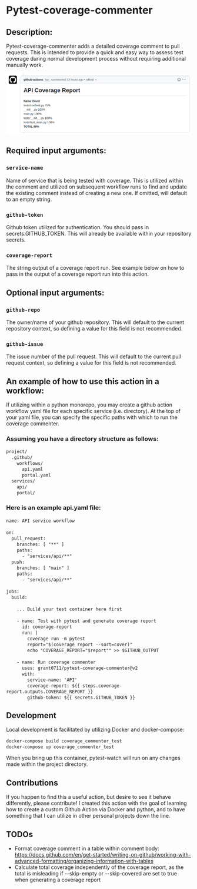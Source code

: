 # Pytest-coverage-commenter

## Description:

Pytest-coverage-commenter adds a detailed coverage comment to pull requests. This is intended to provide a quick and easy way to assess test coverage during normal development process without requiring additional manually work.

![Alt text](example_comment.png?raw=true "Example Coverage Comment")


## Required input arguments:

### `service-name`

Name of service that is being tested with coverage. This is utilized within the comment and utilized on subsequent workflow runs to find and update the existing comment instead of creating a new one. If omitted, will default to an empty string.

### `github-token`

Github token utilized for authentication. You should pass in secrets.GITHUB_TOKEN. This will already be available within your repository secrets.

### `coverage-report`

The string output of a coverage report run. See example below on how to pass in the output of a coverage report run into this action.

## Optional input arguments:

### `github-repo`

The owner/name of your github repository. This will default to the current repository context, so defining a value for this field is not recommended.

### `github-issue`

The issue number of the pull request. This will default to the current pull request context, so defining a value for this field is not recommended.


## An example of how to use this action in a workflow:

If utilizing within a python monorepo, you may create a github action workflow yaml file for each specific service (i.e. directory). At the top of your yaml file, you can specify the specific paths with which to run the coverage commenter.

### Assuming you have a directory structure as follows:

```
project/
  .github/
    workflows/
      api.yaml
      portal.yaml
  services/
    api/
    portal/
```

### Here is an example api.yaml file:

```
name: API service workflow

on:
  pull_request:
    branches: [ "**" ]
    paths:
      - "services/api/**"
  push:
    branches: [ "main" ]
    paths:
      - "services/api/**"

jobs:
  build:
    
    ... Build your test container here first

    - name: Test with pytest and generate coverage report
      id: coverage-report
      run: |
        coverage run -m pytest
        report="$(coverage report --sort=cover)"
        echo "COVERAGE_REPORT="$report"" >> $GITHUB_OUTPUT
    
    - name: Run coverage commenter
      uses: grant0711/pytest-coverage-commenter@v2
      with:
        service-name: 'API'
        coverage-report: ${{ steps.coverage-report.outputs.COVERAGE_REPORT }}
        github-token: ${{ secrets.GITHUB_TOKEN }}
```

## Development

Local development is facilitated by utilizing Docker and docker-compose:

```
docker-compose build coverage_commenter_test
docker-compose up coverage_commenter_test
```

When you bring up this container, pytest-watch will run on any changes made within the project directory.

## Contributions

If you happen to find this a useful action, but desire to see it behave differently, please contribute! I created this action with the goal of learning how to create a custom Github Action via Docker and python, and to have something that I can utilize in other personal projects down the line.

## TODOs

- Format coverage comment in a table within comment body: https://docs.github.com/en/get-started/writing-on-github/working-with-advanced-formatting/organizing-information-with-tables
- Calculate total coverage independently of the coverage report, as the total is misleading if --skip-empty or --skip-covered are set to true when generating a coverage report
